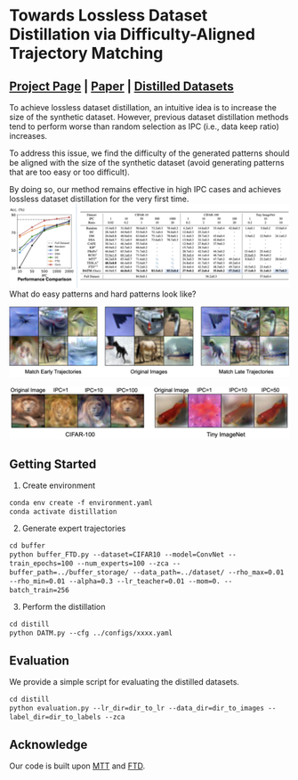 # Towards Lossless Dataset Distillation via Difficulty-Aligned Trajectory Matching

## [Project Page](https://gzyaftermath.github.io/DATM/) | [Paper]() | [Distilled Datasets](https://drive.google.com/drive/folders/1kZlYgiVrmFEz0OUyxnww3II7FBPQe7W0)
To achieve lossless dataset distillation, an intuitive idea is to increase the size of the synthetic dataset.
However, previous dataset distillation methods tend to perform worse than random selection as IPC (i.e., data keep ratio) increases.

To address this issue, we find the difficulty of the generated patterns should be aligned with the size of the synthetic dataset
(avoid generating patterns that are too easy or too difficult).

By doing so, our method remains effective in high IPC cases and achieves lossless dataset distillation for the very first time.
![image](figures/comparison.png)
What do easy patterns and hard patterns look like?

![image](figures/visualization.png)


![image](figures/visualization_ipc.png)

## Getting Started
1. Create environment
```
conda env create -f environment.yaml
conda activate distillation
```
2. Generate expert trajectories
```
cd buffer
python buffer_FTD.py --dataset=CIFAR10 --model=ConvNet --train_epochs=100 --num_experts=100 --zca --buffer_path=../buffer_storage/ --data_path=../dataset/ --rho_max=0.01 --rho_min=0.01 --alpha=0.3 --lr_teacher=0.01 --mom=0. --batch_train=256
```
3. Perform the distillation
```
cd distill
python DATM.py --cfg ../configs/xxxx.yaml
```
## Evaluation
We provide a simple script for evaluating the distilled datasets.
```
cd distill
python evaluation.py --lr_dir=dir_to_lr --data_dir=dir_to_images --label_dir=dir_to_labels --zca
```
## Acknowledge
Our code is built upon [MTT](https://github.com/GeorgeCazenavette/mtt-distillation) and [FTD](https://github.com/AngusDujw/FTD-distillation).
